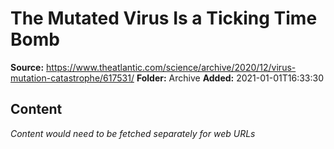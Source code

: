 # The Mutated Virus Is a Ticking Time Bomb

**Source:** https://www.theatlantic.com/science/archive/2020/12/virus-mutation-catastrophe/617531/
**Folder:** Archive
**Added:** 2021-01-01T16:33:30




## Content
*Content would need to be fetched separately for web URLs*

